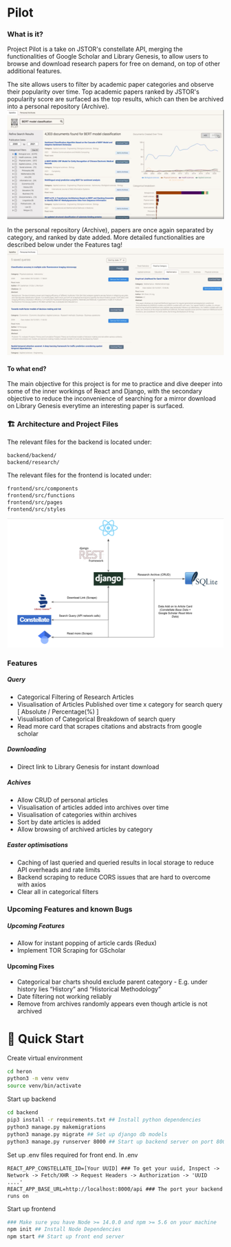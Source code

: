 # Pilot 

### What is it? 

Project Pilot is a take on JSTOR's constellate API, merging the functionalities of Google Scholar and Library Genesis, to allow users to browse and download research papers for free on demand, on top of other additional features. 

The site allows users to filter by academic paper categories and observe their popularity over time. Top academic papers ranked by JSTOR's popularity score are surfaced as the top results, which can then be archived into a personal repository (Archive). 
![](_media/fp1.png)

In the personal repository (Archive), papers are once again separated by category, and ranked by date added. More detailed functionalities are described below under the Features tag!
![](_media/fp2.png)

#### To what end? 
The main objective for this project is for me to practice and dive deeper into some of the inner workings of React and Django, with the secondary objective to reduce the inconvenience of searching for a mirror download on Library Genesis everytime an interesting paper is surfaced. 

### 🏗 Architecture and Project Files

The relevant files for the backend is located under: 
```
backend/backend/ 
backend/research/ 
```
The relevant files for the frontend is located under:
```
frontend/src/components
frontend/src/functions
frontend/src/pages
frontend/src/styles
```
![](_media/Pilot_Architecture.png)

### Features

##### Query
- Categorical Filtering of Research Articles 
- Visualisation of Articles Published over time x category for search query [ Absolute / Percentage(%) ]
- Visualisation of Categorical Breakdown of search query
- Read more card that scrapes citations and abstracts from google scholar

##### Downloading
- Direct link to Library Genesis for instant download

##### Achives
- Allow CRUD of personal articles
- Visualisation of articles added into archives over time 
- Visualisation of categories within archives 
- Sort by date articles is added 
- Allow browsing of archived articles by category 

##### Easter optimisations 
- Caching of last queried and queried results in local storage to reduce API overheads and rate limits
- Backend scraping to reduce CORS issues that are hard to overcome with axios
- Clear all in categorical filters 

### Upcoming Features and known Bugs

##### Upcoming Features
- Allow for instant popping of article cards (Redux)
- Implement TOR Scraping for GScholar

#### Upcoming Fixes
- Categorical bar charts should exclude parent category - E.g. under history lies “History” and “Historical Methodology”
- Date filtering not working reliably
- Remove from archives randomly appears even though article is not archived


# 🚀 Quick Start 

Create virtual environment
```zsh
cd heron
python3 -m venv venv
source venv/bin/activate 
```
Start up backend 
```zsh
cd backend 
pip3 install -r requirements.txt ## Install python dependencies
python3 manage.py makemigrations 
python3 manage.py migrate ## Set up django db models
python3 manage.py runserver 8000 ## Start up backend server on port 8000
```
Set up .env files required for front end. In .env
```
REACT_APP_CONSTELLATE_ID=[Your UUID] ### To get your uuid, Inspect -> Network -> Fetch/XHR -> Request Headers -> Authorization -> 'UUID ....'
REACT_APP_BASE_URL=http://localhost:8000/api ### The port your backend runs on
```
Start up frontend
```zsh
### Make sure you have Node >= 14.0.0 and npm >= 5.6 on your machine
npm init ## Install Node Dependencies
npm start ## Start up front end server
```
